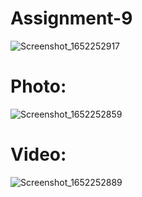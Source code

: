 # Assignment-9

![Screenshot_1652252917](https://user-images.githubusercontent.com/101142514/167790956-da16c351-5990-4ef3-9efd-51e1b7b4d632.png)

#   Photo:

![Screenshot_1652252859](https://user-images.githubusercontent.com/101142514/167790970-6697e12c-e9d5-4516-bc06-d4773c8285c5.png)

#   Video:

![Screenshot_1652252889](https://user-images.githubusercontent.com/101142514/167790971-8db3a9d7-0fba-4d5c-b475-88f8c009a183.png)
